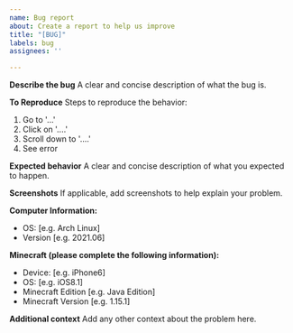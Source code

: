 ```yaml
---
name: Bug report
about: Create a report to help us improve
title: "[BUG]"
labels: bug
assignees: ''

---
```


**Describe the bug**
A clear and concise description of what the bug is.

**To Reproduce**
Steps to reproduce the behavior:
1. Go to '...'
2. Click on '....'
3. Scroll down to '....'
4. See error

**Expected behavior**
A clear and concise description of what you expected to happen.

**Screenshots**
If applicable, add screenshots to help explain your problem.

**Computer Information:**
 - OS: [e.g. Arch Linux]
 - Version [e.g. 2021.06]

**Minecraft (please complete the following information):**
 - Device: [e.g. iPhone6]
 - OS: [e.g. iOS8.1]
 - Minecraft Edition [e.g. Java Edition]
 - Minecraft Version [e.g. 1.15.1]

**Additional context**
Add any other context about the problem here.
